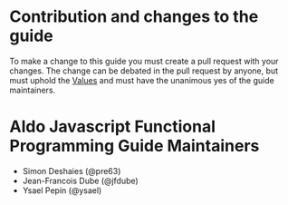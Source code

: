 # Contribution and changes to the guide
To make a change to this guide you must create a pull request with your changes. The change can be debated in the pull request by anyone, but must uphold the [Values](https://github.com/aldo-dev/javascript/blob/master/README.md#values) and must have the unanimous yes of the guide maintainers.

# Aldo Javascript Functional Programming Guide Maintainers
- Simon Deshaies (@pre63)
- Jean-Francois Dube (@jfdube)
- Ysael Pepin (@ysael)
